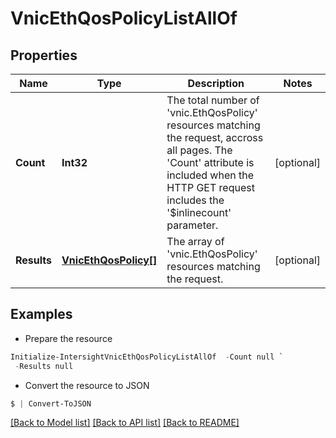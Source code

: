 # VnicEthQosPolicyListAllOf
## Properties

Name | Type | Description | Notes
------------ | ------------- | ------------- | -------------
**Count** | **Int32** | The total number of &#39;vnic.EthQosPolicy&#39; resources matching the request, accross all pages. The &#39;Count&#39; attribute is included when the HTTP GET request includes the &#39;$inlinecount&#39; parameter. | [optional] 
**Results** | [**VnicEthQosPolicy[]**](VnicEthQosPolicy.md) | The array of &#39;vnic.EthQosPolicy&#39; resources matching the request. | [optional] 

## Examples

- Prepare the resource
```powershell
Initialize-IntersightVnicEthQosPolicyListAllOf  -Count null `
 -Results null
```

- Convert the resource to JSON
```powershell
$ | Convert-ToJSON
```

[[Back to Model list]](../README.md#documentation-for-models) [[Back to API list]](../README.md#documentation-for-api-endpoints) [[Back to README]](../README.md)

